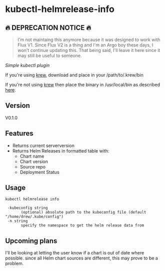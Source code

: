 # kubectl-helmrelease-info

## 🔥 DEPRECATION NOTICE 🔥
> I'm not maintaing this anymore because it was designed to work with Flux V1. Since Flux V2 is a thing and I'm an Argo boy these days, I won't continue updating this. That being said, I'll leave it here since it may still be useful to someone.

*Simple kubectl plugin*

If you're using [krew](https://github.com/kubernetes-sigs/krew), download and place in your /path/to/.krew/bin

If you're not using [krew](https://github.com/kubernetes-sigs/krew) then place the binary in /usr/local/bin as described [here](https://kubernetes.io/docs/tasks/extend-kubectl/kubectl-plugins/#using-a-plugin).

## Version
V0.1.0
 
## Features
  * Returns current serverversion
  * Returns Helm Releases in formatted table with: 
    * Chart name
    * Chart version
    * Source repo
    * Deployment Status 
    
## Usage

 ```
kubectl helmrelease info

  -kubeconfig string
        (optional) absolute path to the kubeconfig file (default "/home/drew/.kube/config")
  -n string
        specify the namespace to get the helm release data from
 ```

## Upcoming plans
I'll be looking at letting the user know if a chart is out of date where possible.
since all Helm chart sources are different, this may prove to be a problem.
